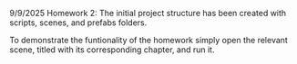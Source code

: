 9/9/2025 Homework 2:
The initial project structure has been created with scripts, scenes, and prefabs folders.

To demonstrate the funtionality of the homework simply open the relevant scene, titled with its corresponding chapter, and run it.